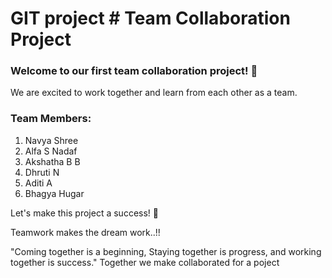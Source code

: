 # GIT project                            # Team Collaboration Project

### Welcome to our first team collaboration project! 🎉

We are excited to work together and learn from each other as a team.

### Team Members:
1. Navya Shree  
2. Alfa S Nadaf
3. Akshatha B B
4. Dhruti N 
5. Aditi A
6. Bhagya Hugar  

Let's make this project a success! 🚀

Teamwork makes the dream work..!!

"Coming together is a beginning, Staying together is progress, and working together is success."
Together we make
collaborated for a poject

